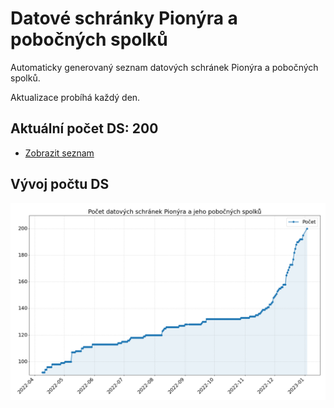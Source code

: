 # Datové schránky Pionýra a pobočných spolků

Automaticky generovaný seznam datových schránek Pionýra a pobočných spolků.

Aktualizace probíhá každý den.

## Aktuální počet DS: 200

- [Zobrazit seznam](datovky.csv)

## Vývoj počtu DS

![Vývoj počtu datových schránek](history.png)
